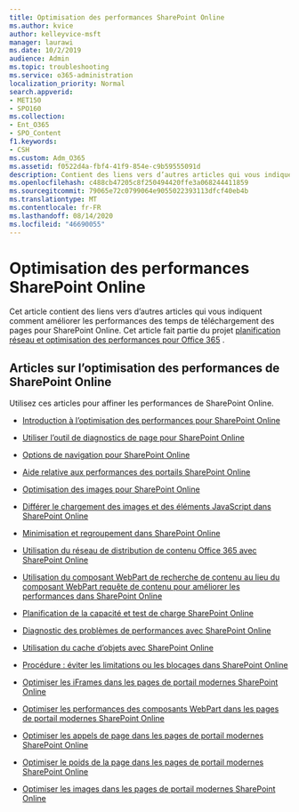 ```yaml
---
title: Optimisation des performances SharePoint Online
ms.author: kvice
author: kelleyvice-msft
manager: laurawi
ms.date: 10/2/2019
audience: Admin
ms.topic: troubleshooting
ms.service: o365-administration
localization_priority: Normal
search.appverid:
- MET150
- SPO160
ms.collection:
- Ent_O365
- SPO_Content
f1.keywords:
- CSH
ms.custom: Adm_O365
ms.assetid: f0522d4a-fbf4-41f9-854e-c9b59555091d
description: Contient des liens vers d’autres articles qui vous indiquent comment améliorer les performances des temps de téléchargement des pages pour SharePoint Online.
ms.openlocfilehash: c488cb47205c8f250494420ffe3a068244411859
ms.sourcegitcommit: 79065e72c0799064e9055022393113dfcf40eb4b
ms.translationtype: MT
ms.contentlocale: fr-FR
ms.lasthandoff: 08/14/2020
ms.locfileid: "46690055"
---
```

# <a name="tune-sharepoint-online-performance"></a>Optimisation des performances SharePoint Online

Cet article contient des liens vers d’autres articles qui vous indiquent comment améliorer les performances des temps de téléchargement des pages pour SharePoint Online. Cet article fait partie du projet [planification réseau et optimisation des performances pour Office 365](https://aka.ms/tune) .

## <a name="articles-about-fine-tuning-sharepoint-online-performance"></a>Articles sur l’optimisation des performances de SharePoint Online

Utilisez ces articles pour affiner les performances de SharePoint Online.
  
- [Introduction à l’optimisation des performances pour SharePoint Online](introduction-to-performance-tuning-for-sharepoint-online.md)

- [Utiliser l’outil de diagnostics de page pour SharePoint Online](page-diagnostics-for-spo.md)

- [Options de navigation pour SharePoint Online](navigation-options-for-sharepoint-online.md)

- [Aide relative aux performances des portails SharePoint Online](https://docs.microsoft.com/sharepoint/dev/solution-guidance/portal-performance)

- [Optimisation des images pour SharePoint Online](image-optimization-for-sharepoint-online.md)

- [Différer le chargement des images et des éléments JavaScript dans SharePoint Online](delay-loading-images-and-javascript-in-sharepoint-online.md)

- [Minimisation et regroupement dans SharePoint Online](minification-and-bundling-in-sharepoint-online.md)

- [Utilisation du réseau de distribution de contenu Office 365 avec SharePoint Online](use-microsoft-365-cdn-with-spo.md)

- [Utilisation du composant WebPart de recherche de contenu au lieu du composant WebPart requête de contenu pour améliorer les performances dans SharePoint Online](using-content-search-web-part-instead-of-content-query-web-part-to-improve-perfo.md)

- [Planification de la capacité et test de charge SharePoint Online](capacity-planning-and-load-testing-sharepoint-online.md)

- [Diagnostic des problèmes de performances avec SharePoint Online](diagnosing-performance-issues-with-sharepoint-online.md)

- [Utilisation du cache d’objets avec SharePoint Online](using-the-object-cache-with-sharepoint-online.md)

- [Procédure : éviter les limitations ou les blocages dans SharePoint Online](https://msdn.microsoft.com/library/office/dn889829.aspx)

- [Optimiser les iFrames dans les pages de portail modernes SharePoint Online](modern-iframe-optimization.md)

- [Optimiser les performances des composants WebPart dans les pages de portail modernes SharePoint Online](modern-web-part-optimization.md)

- [Optimiser les appels de page dans les pages de portail modernes SharePoint Online](modern-page-call-optimization.md)

- [Optimiser le poids de la page dans les pages de portail modernes SharePoint Online](modern-page-weight-optimization.md)

- [Optimiser les images dans les pages de portail modernes SharePoint Online](modern-image-optimization.md)
